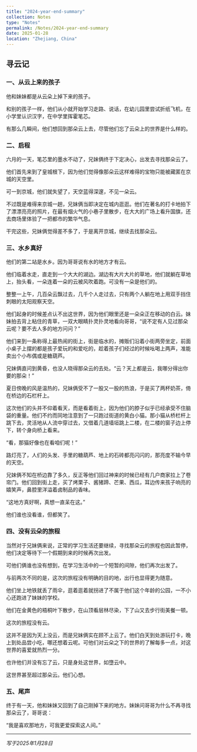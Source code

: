 ```yaml
---
title: "2024-year-end-summary"
collection: Notes
type: "Notes"
permalink: /Notes/2024-year-end-summary
date: 2025-01-28
location: "Zhejiang, China"
---
```



## 寻云记
### 一、从云上来的孩子

他和妹妹都是从云朵上掉下来的孩子。

和别的孩子一样，他们从小就开始学习走路、说话，在幼儿园里尝试折纸飞机，在小学里认识汉字，在中学里挥霍笔芯。

有那么几瞬间，他们想回到那朵云上去，尽管他们忘了云朵上的世界是什么样的。

### 二、启程

六月的一天，笔芯里的墨水不动了，兄妹俩终于下定决心，出发去寻找那朵云了。

他们首先来到了皇城根下，因为他们觉得像那朵云这样难得的宝物只能被藏匿在京城的天空里。

可一到京城，他们就失望了，天空蓝得深邃，不见一朵云。

不过既是难得来京城一趟，兄妹俩当即决定在城内逛逛。他们在著名的打卡地拍下了漂漂亮亮的照片，在最有烟火气的小巷子里散步，在大大的广场上看升国旗，还去商场里体验了一把都市的繁华气息。

干完这些，兄妹俩觉得差不多了，于是离开京城，继续去找那朵云。

### 三、水乡真好

他们的第二站是水乡。因为哥哥说有水的地方才有云。

他们临着水走，直走到一个大大的湖边。湖边有大片大片的草地，他们就躺在草地上，抬头看，一朵连着一朵的云被风吹着跑。可没有一朵是他们的。

整整一上午，几百朵云飘过去，几千个人走过去，只有两个人躺在地上用双手挡住刺眼的太阳观察天空。

他们起身的时候差点认不出这世界，因为他们眼里还是一朵朵正在移动的白云。妹妹拍去背上粘住的青草，一双大眼睛扑灵扑灵地看向哥哥，“说不定有人见过那朵云呢？要不去人多的地方问问？”

他们来到一条称得上最热闹的街上，街是临水的，摊贩们沿着小街两旁坐定，前面小桌子上摆的都是孩子爱玩的和爱吃的，趁着孩子们经过的时候吆喝上两声，准能卖出个小布偶或是糖葫芦。

兄妹俩直问到黄昏，也没人晓得那朵云的去处。“云？天上都是云，我哪分得出你要的那朵！”

夏日傍晚的风是温热的，兄妹俩受不了一股又一股的热浪，于是买了两杯奶茶，倚在桥边的石栏杆上。

这次他们的头并不仰着看天，而是看着街上，因为他们的脖子似乎已经承受不住脑袋的重量。他们不约而同地注意到了一只跑过街道的黄白小猫。那小猫从桥栏杆上跳下去，灵活地从人流中穿过去，又借着几道墙垣跳上二楼，在二楼的窗子边上停下，转个身向桥上看来。

“看，那猫好像也在看咱们呢！”

路灯亮了，人们的头发、手里的糖葫芦、地上的石砖都亮闪闪的，那亮度不输今早的天空。

兄妹俩不知在桥边靠了多久，反正等他们回过神来的时候已经有几户商家拉上了卷帘门。他们回到街上走，买了烤栗子、酱猪蹄、芒果、西瓜，耳边传来孩子响亮的嬉笑声，鼻腔里洋溢着卤制品的香味。

“这地方真好啊，真想一直呆在这。”

他们谁也没看谁，但都笑了。

### 四、没有云朵的旅程

当然对于兄妹俩来说，正常的学习生活还要继续，寻找那朵云的旅程也因此暂停，他们决定等待下一个假期到来的时候再次出发。

可他们俩谁也没有想到，在学习生活中的一个短暂的间隙，他们再次出发了。

与前两次不同的是，这次的旅程没有明确的目的地，出行也显得更为随意。

他们坐上地铁就丢了雨伞，逛着逛着就拐进了不属于他们这个年龄的公园，一不小心还跑进了妹妹的学校。

他们在金黄色的梧桐叶下散步，在山顶看层林尽染，下了山又去步行街美餐一顿。

这次的旅程没有云。

这并不是因为天上没云，而是兄妹俩实在顾不上云了。他们白天到处游玩打卡，晚上到处品尝小吃，哪还想着云呢。可他们对云朵之下的世界的了解每多一点，对这世界的喜爱就热烈一分。

也许他们并没有忘了云，只是身处这世界，如墮云中。

这世界甚至超过那朵云。他们心想。

### 五、尾声

终于有一天，他和妹妹又回到了自己刚掉下来的地方。妹妹问哥哥为什么不再寻找那朵云了，哥哥说：

“我是喜欢那地方，可我更爱探索这人间。”

---

*写于2025年1月28日*
